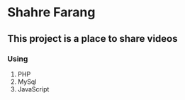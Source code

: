 # Shahre Farang 

## This project is a place to share videos

### Using 
1. PHP
2. MySql
3. JavaScript
   